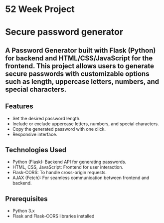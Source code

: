 # 52 Week Project
# Secure password generator

## A Password Generator built with Flask (Python) for backend and HTML/CSS/JavaScript for the frontend. This project allows users to generate secure passwords with customizable options such as length, uppercase letters, numbers, and special characters.

## Features
- Set the desired password length.
- Include or exclude uppercase letters, numbers, and special characters.
- Copy the generated password with one click.
- Responsive interface.

## Technologies Used
- Python (Flask): Backend API for generating passwords.
- HTML, CSS, JavaScript: Frontend for user interaction.
- Flask-CORS: To handle cross-origin requests.
- AJAX (Fetch): For seamless communication between frontend and backend.

## Prerequisites
- Python 3.x
- Flask and Flask-CORS libraries installed